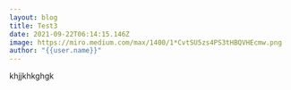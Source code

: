 ```yaml
---
layout: blog
title: Test3
date: 2021-09-22T06:14:15.146Z
image: https://miro.medium.com/max/1400/1*CvtSU5zs4PS3tHBQVHEcmw.png
author: "{{user.name}}"
---
```

khjjkhkghgk
